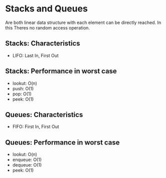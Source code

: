 <h1>Stacks and Queues</h1>
<p>Are both linear data structure with each element can be directly reached. In this Theres no random access operation. </p>

<h2>Stacks: Characteristics</h2>
<ul>
  <li>LIFO: Last In, First Out</li>
</ul>

<h2>Stacks: Performance in worst case</h2>
<ul>
  <li>lookut: O(n)</li>
  <li>push: O(1)</li>
  <li>pop: O(1)</li>
  <li>peek: O(1)</li>
</ul>

<h2>Queues: Characteristics</h2>
<ul>
  <li>FIFO: First In, First Out</li>
</ul>

<h2>Queues: Performance in worst case</h2>
<ul>
  <li>lookut: O(n)</li>
  <li>enqueue: O(1)</li>
  <li>dequeue: O(1)</li>
  <li>peek: O(1)</li>
</ul>